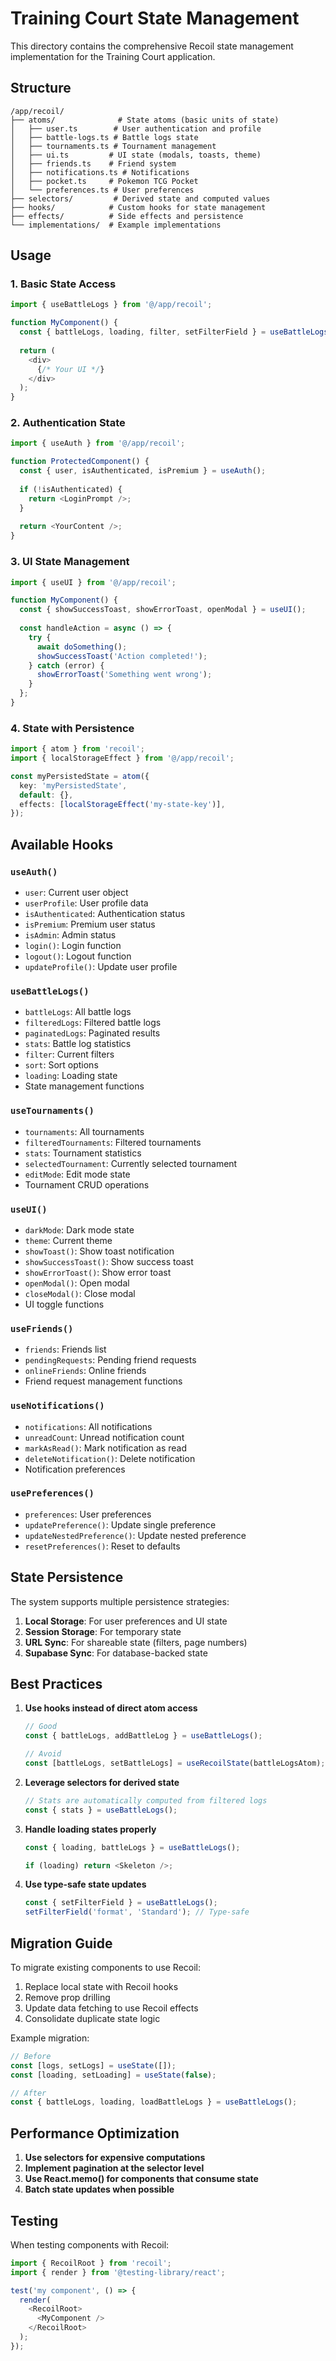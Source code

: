 # Training Court State Management

This directory contains the comprehensive Recoil state management implementation for the Training Court application.

## Structure

```
/app/recoil/
├── atoms/              # State atoms (basic units of state)
│   ├── user.ts        # User authentication and profile
│   ├── battle-logs.ts # Battle logs state
│   ├── tournaments.ts # Tournament management
│   ├── ui.ts         # UI state (modals, toasts, theme)
│   ├── friends.ts    # Friend system
│   ├── notifications.ts # Notifications
│   ├── pocket.ts     # Pokemon TCG Pocket
│   └── preferences.ts # User preferences
├── selectors/         # Derived state and computed values
├── hooks/            # Custom hooks for state management
├── effects/          # Side effects and persistence
└── implementations/  # Example implementations

```

## Usage

### 1. Basic State Access

```typescript
import { useBattleLogs } from '@/app/recoil';

function MyComponent() {
  const { battleLogs, loading, filter, setFilterField } = useBattleLogs();
  
  return (
    <div>
      {/* Your UI */}
    </div>
  );
}
```

### 2. Authentication State

```typescript
import { useAuth } from '@/app/recoil';

function ProtectedComponent() {
  const { user, isAuthenticated, isPremium } = useAuth();
  
  if (!isAuthenticated) {
    return <LoginPrompt />;
  }
  
  return <YourContent />;
}
```

### 3. UI State Management

```typescript
import { useUI } from '@/app/recoil';

function MyComponent() {
  const { showSuccessToast, showErrorToast, openModal } = useUI();
  
  const handleAction = async () => {
    try {
      await doSomething();
      showSuccessToast('Action completed!');
    } catch (error) {
      showErrorToast('Something went wrong');
    }
  };
}
```

### 4. State with Persistence

```typescript
import { atom } from 'recoil';
import { localStorageEffect } from '@/app/recoil';

const myPersistedState = atom({
  key: 'myPersistedState',
  default: {},
  effects: [localStorageEffect('my-state-key')],
});
```

## Available Hooks

### `useAuth()`
- `user`: Current user object
- `userProfile`: User profile data
- `isAuthenticated`: Authentication status
- `isPremium`: Premium user status
- `isAdmin`: Admin status
- `login()`: Login function
- `logout()`: Logout function
- `updateProfile()`: Update user profile

### `useBattleLogs()`
- `battleLogs`: All battle logs
- `filteredLogs`: Filtered battle logs
- `paginatedLogs`: Paginated results
- `stats`: Battle log statistics
- `filter`: Current filters
- `sort`: Sort options
- `loading`: Loading state
- State management functions

### `useTournaments()`
- `tournaments`: All tournaments
- `filteredTournaments`: Filtered tournaments
- `stats`: Tournament statistics
- `selectedTournament`: Currently selected tournament
- `editMode`: Edit mode state
- Tournament CRUD operations

### `useUI()`
- `darkMode`: Dark mode state
- `theme`: Current theme
- `showToast()`: Show toast notification
- `showSuccessToast()`: Show success toast
- `showErrorToast()`: Show error toast
- `openModal()`: Open modal
- `closeModal()`: Close modal
- UI toggle functions

### `useFriends()`
- `friends`: Friends list
- `pendingRequests`: Pending friend requests
- `onlineFriends`: Online friends
- Friend request management functions

### `useNotifications()`
- `notifications`: All notifications
- `unreadCount`: Unread notification count
- `markAsRead()`: Mark notification as read
- `deleteNotification()`: Delete notification
- Notification preferences

### `usePreferences()`
- `preferences`: User preferences
- `updatePreference()`: Update single preference
- `updateNestedPreference()`: Update nested preference
- `resetPreferences()`: Reset to defaults

## State Persistence

The system supports multiple persistence strategies:

1. **Local Storage**: For user preferences and UI state
2. **Session Storage**: For temporary state
3. **URL Sync**: For shareable state (filters, page numbers)
4. **Supabase Sync**: For database-backed state

## Best Practices

1. **Use hooks instead of direct atom access**
   ```typescript
   // Good
   const { battleLogs, addBattleLog } = useBattleLogs();
   
   // Avoid
   const [battleLogs, setBattleLogs] = useRecoilState(battleLogsAtom);
   ```

2. **Leverage selectors for derived state**
   ```typescript
   // Stats are automatically computed from filtered logs
   const { stats } = useBattleLogs();
   ```

3. **Handle loading states properly**
   ```typescript
   const { loading, battleLogs } = useBattleLogs();
   
   if (loading) return <Skeleton />;
   ```

4. **Use type-safe state updates**
   ```typescript
   const { setFilterField } = useBattleLogs();
   setFilterField('format', 'Standard'); // Type-safe
   ```

## Migration Guide

To migrate existing components to use Recoil:

1. Replace local state with Recoil hooks
2. Remove prop drilling
3. Update data fetching to use Recoil effects
4. Consolidate duplicate state logic

Example migration:
```typescript
// Before
const [logs, setLogs] = useState([]);
const [loading, setLoading] = useState(false);

// After
const { battleLogs, loading, loadBattleLogs } = useBattleLogs();
```

## Performance Optimization

1. **Use selectors for expensive computations**
2. **Implement pagination at the selector level**
3. **Use React.memo() for components that consume state**
4. **Batch state updates when possible**

## Testing

When testing components with Recoil:

```typescript
import { RecoilRoot } from 'recoil';
import { render } from '@testing-library/react';

test('my component', () => {
  render(
    <RecoilRoot>
      <MyComponent />
    </RecoilRoot>
  );
});
```